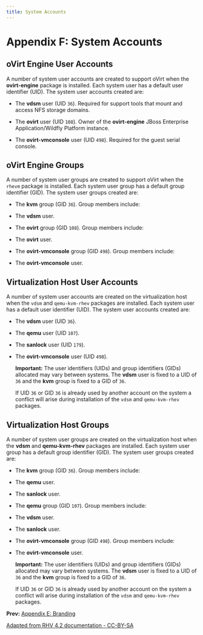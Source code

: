 ```yaml
---
title: System Accounts
---
```


# Appendix F: System Accounts

## oVirt Engine User Accounts

A number of system user accounts are created to support oVirt when the **ovirt-engine** package is installed. Each system user has a default user identifier (UID). The system user accounts created are:

* The **vdsm** user (UID `36`). Required for support tools that mount and access NFS storage domains.

* The **ovirt** user (UID `108`). Owner of the **ovirt-engine** JBoss Enterprise Application/Wildfly Platform instance.

* The **ovirt-vmconsole** user (UID `498`). Required for the guest serial console.

## oVirt Engine Groups

A number of system user groups are created to support oVirt when the `rhevm` package is installed. Each system user group has a default group identifier (GID). The system user groups created are:

* The **kvm** group (GID `36`). Group members include:

* The **vdsm** user.

* The **ovirt** group (GID `108`). Group members include:

* The **ovirt** user.

* The **ovirt-vmconsole** group (GID `498`). Group members include:

* The **ovirt-vmconsole** user.

## Virtualization Host User Accounts

A number of system user accounts are created on the virtualization host when the `vdsm` and `qemu-kvm-rhev` packages are installed. Each system user has a default user identifier (UID). The system user accounts created are:

* The **vdsm** user (UID `36`).

* The **qemu** user (UID `107`).

* The **sanlock** user (UID `179`).

* The **ovirt-vmconsole** user (UID `498`).

    **Important:** The user identifiers (UIDs) and group identifiers (GIDs) allocated may vary between systems. The **vdsm** user is fixed to a UID of `36` and the **kvm** group is fixed to a GID of `36`.

    If UID `36` or GID `36` is already used by another account on the system a conflict will arise during installation of the `vdsm` and `qemu-kvm-rhev` packages.

## Virtualization Host Groups

A number of system user groups are created on the virtualization host when the **vdsm** and **qemu-kvm-rhev** packages are installed. Each system user group has a default group identifier (GID). The system user groups created are:

* The **kvm** group (GID `36`). Group members include:

* The **qemu** user.

* The **sanlock** user.

* The **qemu** group (GID `107`). Group members include:

* The **vdsm** user.

* The **sanlock** user.

* The **ovirt-vmconsole** group (GID `498`). Group members include:

* The **ovirt-vmconsole** user.

    **Important:** The user identifiers (UIDs) and group identifiers (GIDs) allocated may vary between systems. The **vdsm** user is fixed to a UID of `36` and the **kvm** group is fixed to a GID of `36`.

    If UID `36` or GID `36` is already used by another account on the system a conflict will arise during installation of the `vdsm` and `qemu-kvm-rhev` packages.

**Prev:** [Appendix E: Branding](appe-Branding)

[Adapted from RHV 4.2 documentation - CC-BY-SA](https://access.redhat.com/documentation/en-us/red_hat_virtualization/4.2/html/administration_guide/appe-system_accounts)
